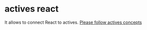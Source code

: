 # actives react
It allows to connect React to actives. [Please follow actives concepts](https://www.npmjs.com/package/actives)
